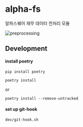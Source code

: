 # alpha-fs
알파스퀘어 재무 데이터 전처리 모듈

![preprocessing](https://user-images.githubusercontent.com/72758925/150667902-5ecb8527-4f12-4fef-a9de-c32984cb81c9.png)

## Development
#### install poetry
```
pip install poetry
```
```
poetry install 
```
or
```
poetry install --remove-untracked
```
#### set up git-hook
```
dev/git-hook.sh
```